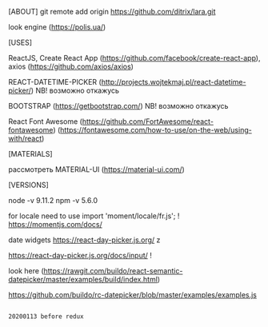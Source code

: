 [ABOUT] git remote add origin https://github.com/ditrix/lara.git 

look engine (https://polis.ua/)

[USES]

ReactJS, Create React App (https://github.com/facebook/create-react-app), axios (https://github.com/axios/axios)

REACT-DATETIME-PICKER (http://projects.wojtekmaj.pl/react-datetime-picker/)  NB! возможно откажусь

BOOTSTRAP  (https://getbootstrap.com/)   NB! возможно откажусь

React Font Awesome (https://github.com/FortAwesome/react-fontawesome)   (https://fontawesome.com/how-to-use/on-the-web/using-with/react)


[MATERIALS]  

рассмотреть   MATERIAL-UI (https://material-ui.com/)



[VERSIONS]

node -v 9.11.2
npm -v 5.6.0

for locale need to use   import 'moment/locale/fr.js';  !
https://momentjs.com/docs/

date widgets   https://react-day-picker.js.org/
z

https://react-day-picker.js.org/docs/input/  !


look here (https://rawgit.com/buildo/react-semantic-datepicker/master/examples/build/index.html)

https://github.com/buildo/rc-datepicker/blob/master/examples/examples.js

~~~  https://reactjsexample.com/tag/date/

20200113 before redux